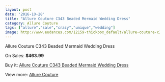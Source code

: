 ```yaml
---
layout: post
date: '2016-10-28'
title: "Allure Couture C343 Beaded Mermaid Wedding Dress"
category: Allure Couture
tags: ["allure","sale","crazy","unique","wedding"]
image: http://www.eudances.com/12159-thickbox_default/allure-couture-c343-beaded-mermaid-wedding-dress.jpg
---
```

Allure Couture C343 Beaded Mermaid Wedding Dress

On Sales: **$463.99**
<a href="https://www.eudances.com/en/allure-couture/3796-allure-couture-c343-beaded-mermaid-wedding-dress.html"><amp-img layout="responsive" width="600" height="600" src="//www.eudances.com/12159-thickbox_default/allure-couture-c343-beaded-mermaid-wedding-dress.jpg" alt="Allure Couture C343 Beaded Mermaid Wedding Dress 0" /></a>
<a href="https://www.eudances.com/en/allure-couture/3796-allure-couture-c343-beaded-mermaid-wedding-dress.html"><amp-img layout="responsive" width="600" height="600" src="//www.eudances.com/12160-thickbox_default/allure-couture-c343-beaded-mermaid-wedding-dress.jpg" alt="Allure Couture C343 Beaded Mermaid Wedding Dress 1" /></a>
<a href="https://www.eudances.com/en/allure-couture/3796-allure-couture-c343-beaded-mermaid-wedding-dress.html"><amp-img layout="responsive" width="600" height="600" src="//www.eudances.com/12161-thickbox_default/allure-couture-c343-beaded-mermaid-wedding-dress.jpg" alt="Allure Couture C343 Beaded Mermaid Wedding Dress 2" /></a>
<a href="https://www.eudances.com/en/allure-couture/3796-allure-couture-c343-beaded-mermaid-wedding-dress.html"><amp-img layout="responsive" width="600" height="600" src="//www.eudances.com/12162-thickbox_default/allure-couture-c343-beaded-mermaid-wedding-dress.jpg" alt="Allure Couture C343 Beaded Mermaid Wedding Dress 3" /></a>
<a href="https://www.eudances.com/en/allure-couture/3796-allure-couture-c343-beaded-mermaid-wedding-dress.html"><amp-img layout="responsive" width="600" height="600" src="//www.eudances.com/12163-thickbox_default/allure-couture-c343-beaded-mermaid-wedding-dress.jpg" alt="Allure Couture C343 Beaded Mermaid Wedding Dress 4" /></a>

Buy it: [Allure Couture C343 Beaded Mermaid Wedding Dress](https://www.eudances.com/en/allure-couture/3796-allure-couture-c343-beaded-mermaid-wedding-dress.html "Allure Couture C343 Beaded Mermaid Wedding Dress")

View more: [Allure Couture](https://www.eudances.com/en/37-allure-couture "Allure Couture")